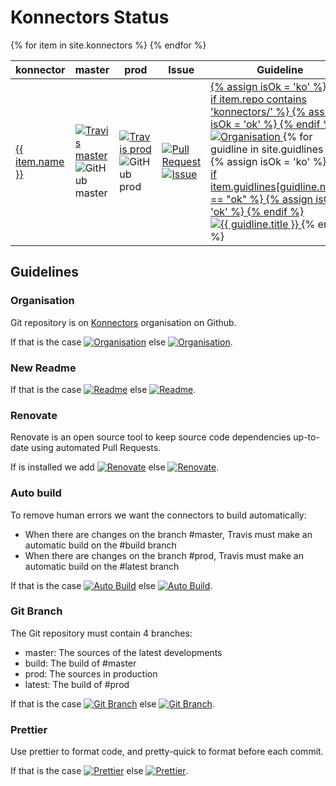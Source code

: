 # Konnectors Status

<table>
  <thead>
    <tr>
      <th>konnector</th>
      <th>master</th>
      <th>prod</th>
      <th>Issue</th>
      <th>Guideline</th>
    </tr>
  </thead>
  <tbody>
    {% for item in site.konnectors %}
      <tr>
        <td>
          <a href='https://github.com/{{ item.repo }}'>{{ item.name }}</a>
        </td>
        <td>
          <a href="https://travis-ci.org/{{ item.repo }}">
            <img
              alt="Travis master"
              src="https://img.shields.io/travis/{{ item.repo }}/master.svg?style=flat-square"
            />
          </a>
          <img
            alt="GitHub master"
            src="https://img.shields.io/github/last-commit/{{ item.repo }}/master.svg?style=flat-square"
          />
        </td>
        <td>
          <a href="https://travis-ci.org/{{ item.repo }}">
            <img
              alt="Travis prod"
              src="https://img.shields.io/travis/{{ item.repo }}/prod.svg?style=flat-square"
            />
          </a>
          <img
            alt="GitHub prod"
            src="https://img.shields.io/github/last-commit/{{ item.repo }}/prod.svg?style=flat-square"
          />
        </td>
        <td>
          <a href="https://github.com/{{ item.repo }}/pulls">
            <img
              alt="Pull Request"
              src="https://img.shields.io/github/issues-pr/{{ item.repo }}.svg?style=flat-square"
            />
          </a>
          <a href="https://github.com/{{ item.repo }}/issues">
            <img
              alt="Issue"
              src="https://img.shields.io/github/issues/{{ item.repo }}.svg?style=flat-square"
            />
          </a>
        </td>
        <td>
          <a href="#organisation">
            {% assign isOk = 'ko' %}
            {% if item.repo contains 'konnectors/' %}
              {% assign isOk = 'ok' %}
            {% endif %}
            <img
              alt="Organisation"
              src="https://img.shields.io/badge/Organisation-{{ isOk }}-{% if isOk == 'ok' %}brightgreen{% else %}lightgrey{% endif %}.svg?style=flat-square"
            />
          </a>
          {% for guidline in site.guidlines %}
            {% assign isOk = 'ko' %}
            <a href="#{{ guidline.link }}">
              {% if item.guidlines[guidline.name] == "ok" %}
                {% assign isOk = 'ok' %}
              {% endif %}
              <img
                alt="{{ guidline.title }}"
                src="https://img.shields.io/badge/{{ guidline.title }}-{{ isOk }}-{% if isOk == 'ok' %}brightgreen{% else %}lightgrey{% endif %}.svg?style=flat-square"
              />
            </a>
          {% endfor %}
        </td>
      </tr>
    {% endfor %}
  </tbody>
</table>

## Guidelines

### Organisation

Git repository is on [Konnectors](https://github.com/konnectors/) organisation on Github.

If that is the case [![Organisation][orga-ok]](#organisation) else [![Organisation][orga-ko]](#organisation).

[orga-ok]: https://img.shields.io/badge/Organisation-Ok-brightgreen.svg?style=flat-square
[orga-ko]: https://img.shields.io/badge/Organisation-Not%20yet-lightgrey.svg?style=flat-square

### New Readme

If that is the case [![Readme][readme-ok]](#new-readme) else [![Readme][readme-ko]](#new-readme).

[readme-ok]: https://img.shields.io/badge/readme-Ok-brightgreen.svg?style=flat-square
[readme-ko]: https://img.shields.io/badge/readme-Not%20yet-lightgrey.svg?style=flat-square

### Renovate

Renovate is an open source tool to keep source code dependencies up-to-date using automated Pull Requests.

If is installed we add [![Renovate][renovate-ok]](#renovate) else [![Renovate][renovate-ko]](#renovate).

[renovate-ok]: https://img.shields.io/badge/Renovate-Ok-brightgreen.svg?style=flat-square
[renovate-ko]: https://img.shields.io/badge/Renovate-Not%20yet-lightgrey.svg?style=flat-square

### Auto build

To remove human errors we want the connectors to build automatically:

- When there are changes on the branch #master, Travis must make an automatic build on the #build branch
- When there are changes on the branch #prod, Travis must make an automatic build on the #latest branch

If that is the case [![Auto Build][autobuild-ok]](#auto-build) else [![Auto Build][autobuild-ko]](#auto-build).

[autobuild-ok]: https://img.shields.io/badge/Auto%20Build-Ok-brightgreen.svg?style=flat-square
[autobuild-ko]: https://img.shields.io/badge/Auto%20Build-Not%20yet-lightgrey.svg?style=flat-square

### Git Branch

The Git repository must contain 4 branches:

- master: The sources of the latest developments
- build: The build of #master
- prod: The sources in production
- latest: The build of #prod

If that is the case [![Git Branch][branch-ok]](#git-branch) else [![Git Branch][branch-ko]](#git-branch).

[branch-ok]: https://img.shields.io/badge/Branch-Ok-brightgreen.svg?style=flat-square
[branch-ko]: https://img.shields.io/badge/Branch-Not%20yet-lightgrey.svg?style=flat-square

### Prettier

Use prettier to format code, and pretty-quick to format before each commit.

If that is the case [![Prettier][prettier-ok]](#prettier) else [![Prettier][prettier-ko]](#prettier).

[prettier-ok]: https://img.shields.io/badge/Prettier-Ok-brightgreen.svg?style=flat-square
[prettier-ko]: https://img.shields.io/badge/Prettier-Not%20yet-lightgrey.svg?style=flat-square
